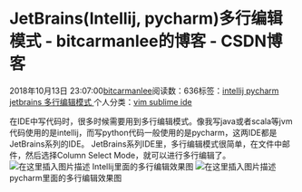 
# JetBrains(Intellij, pycharm)多行编辑模式 - bitcarmanlee的博客 - CSDN博客


2018年10月13日 23:07:00[bitcarmanlee](https://me.csdn.net/bitcarmanlee)阅读数：636标签：[intellij																](https://so.csdn.net/so/search/s.do?q=intellij&t=blog)[pycharm																](https://so.csdn.net/so/search/s.do?q=pycharm&t=blog)[jetbrains																](https://so.csdn.net/so/search/s.do?q=jetbrains&t=blog)[多行编辑模式																](https://so.csdn.net/so/search/s.do?q=多行编辑模式&t=blog)[
							](https://so.csdn.net/so/search/s.do?q=jetbrains&t=blog)[
																					](https://so.csdn.net/so/search/s.do?q=pycharm&t=blog)个人分类：[vim sublime ide																](https://blog.csdn.net/bitcarmanlee/article/category/6169954)
[
																								](https://so.csdn.net/so/search/s.do?q=pycharm&t=blog)
[
				](https://so.csdn.net/so/search/s.do?q=intellij&t=blog)
[
			](https://so.csdn.net/so/search/s.do?q=intellij&t=blog)

在IDE中写代码时，很多时候需要用到多行编辑模式。像我写java或者scala等jvm代码使用的是intellij，而写python代码一般使用的是pycharm，这两IDE都是JetBrains系列的IDE。
JetBrains系列IDE里，多行编辑模式很简单，在文件中邮件，然后选择Column Select Mode，就可以进行多行编辑了。
![在这里插入图片描述](https://img-blog.csdn.net/20181013230256145?watermark/2/text/aHR0cHM6Ly9ibG9nLmNzZG4ubmV0L2JpdGNhcm1hbmxlZQ==/font/5a6L5L2T/fontsize/400/fill/I0JBQkFCMA==/dissolve/70)
Intellij里面的多行编辑效果图
![在这里插入图片描述](https://img-blog.csdn.net/20181013230539206?watermark/2/text/aHR0cHM6Ly9ibG9nLmNzZG4ubmV0L2JpdGNhcm1hbmxlZQ==/font/5a6L5L2T/fontsize/400/fill/I0JBQkFCMA==/dissolve/70)
pycharm里面的多行编辑效果图

